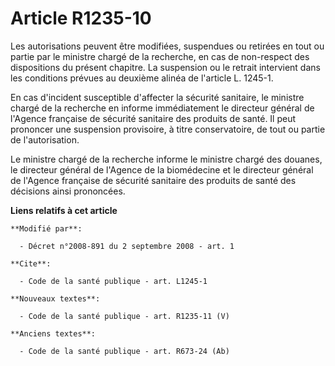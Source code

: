 # Article R1235-10

Les autorisations peuvent être modifiées, suspendues ou retirées en tout ou partie par le ministre chargé de la recherche, en
cas de non-respect des dispositions du présent chapitre. La suspension ou le retrait intervient dans les conditions prévues
au deuxième alinéa de l'article L. 1245-1. 

En cas d'incident susceptible d'affecter la sécurité sanitaire, le ministre chargé de la recherche en informe immédiatement
le directeur général de l'Agence française de sécurité sanitaire des produits de santé. Il peut prononcer une suspension
provisoire, à titre conservatoire, de tout ou partie de l'autorisation. 

Le ministre chargé de la recherche informe le ministre chargé des douanes, le directeur général de l'Agence de la biomédecine
et le directeur général de l'Agence française de sécurité sanitaire des produits de santé des décisions ainsi prononcées.

**Liens relatifs à cet article**

	**Modifié par**:

	  - Décret n°2008-891 du 2 septembre 2008 - art. 1

	**Cite**:

	  - Code de la santé publique - art. L1245-1

	**Nouveaux textes**:

	  - Code de la santé publique - art. R1235-11 (V)

	**Anciens textes**:

	  - Code de la santé publique - art. R673-24 (Ab)
